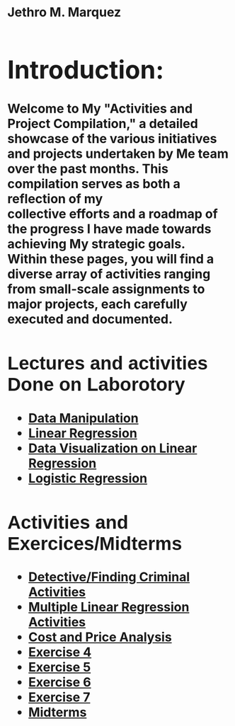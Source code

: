 <h1> Jethro M. Marquez <h1/>
<div>
  <h1>Introduction:</h1>
  <p>Welcome to My "Activities and Project Compilation," a detailed showcase of the various initiatives and projects undertaken by Me team over the past months. This compilation serves as both a reflection of my <br> collective efforts and a roadmap of the progress I have made towards achieving My strategic goals. <br> Within these pages, you will find a diverse array of activities ranging from small-scale assignments to major projects, each carefully executed and documented.</p>
    
</div>

<div>
   <h2 style="font-family: sans-serif;"> Lectures and activities Done on Laborotory </h2>
<ul>
    <li><a href="lecture/Data_Manipulation.ipynb">Data Manipulation</a></li>
    <li><a href="lecture/Student_grades.ipynb">Linear Regression</a></li>
    <li><a href="lecture/sales_data.ipynb">Data Visualization on Linear Regression</a></li>
    <li><a href="lecture/studentsper_logistic.ipynb">Logistic Regression</a></li>
</ul>
        
</div>

<div>
  <h2 style="font-family: sans-serif;"> Activities and Exercices/Midterms </h2>
 <ul>
    <li><a href="activities/Detecting_Criminal_Activity.ipynb">Detective/Finding Criminal Activities</a></li>
    <li><a href="activities/multiple_linear_regression_act.ipynb">Multiple Linear Regression Activities</a></li>
    <li><a href="activities/Hardware_data_act.ipynb">Cost and Price Analysis</a></li>
    <li><a href="activities/2b_Marquez_EXER4.ipynb">Exercise 4</a></li>
    <li><a href="activities/2B_MARQUEZ_EXER5.ipynb">Exercise 5</a></li>
    <li><a href="activities/2B_MARQUEZ_EXER6.ipynb">Exercise 6</a></li>
    <li><a href="activities/2B_MARQUEZ_EXER7.ipynb">Exercise 7</a></li>
    <li><a href="activities/2B_MARQUEZ_MIDTERM.ipynb">Midterms</a></li>
</ul>

</div>

